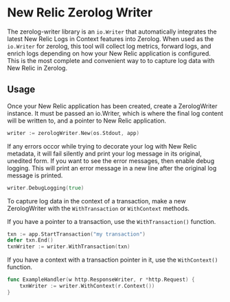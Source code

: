 # New Relic Zerolog Writer

The zerolog-writer library is an `io.Writer` that automatically integrates the latest New Relic Logs in Context features into Zerolog. When used as the `io.Writer` for zerolog, this tool will collect log metrics, forward logs, and enrich logs depending on how your New Relic application is configured. This is the most complete and convenient way to to capture log data with New Relic in Zerolog.

## Usage

Once your New Relic application has been created, create a ZerologWriter instance. It must be passed an io.Writer, which is where the final log content will be written to, and a pointer to New Relic application.

```go
writer := zerologWriter.New(os.Stdout, app)
```

If any errors occor while trying to decorate your log with New Relic metadata, it will fail silently and print your log message in its original, unedited form. If you want to see the error messages, then enable debug logging. This will print an error message in a new line after the original log message is printed.

```go
writer.DebugLogging(true)
```

To capture log data in the context of a transaction, make a new ZerologWriter with the `WithTransaction` or `WithContext` methods.

If you have a pointer to a transaction, use the `WithTransaction()` function. 

```go
txn := app.StartTransaction("my transaction")
defer txn.End()
txnWriter := writer.WithTransaction(txn)
```

If you have a context with a transaction pointer in it, use the `WithContext()` function. 

```go
func ExampleHandler(w http.ResponseWriter, r *http.Request) {
    txnWriter := writer.WithContext(r.Context())
}
```
